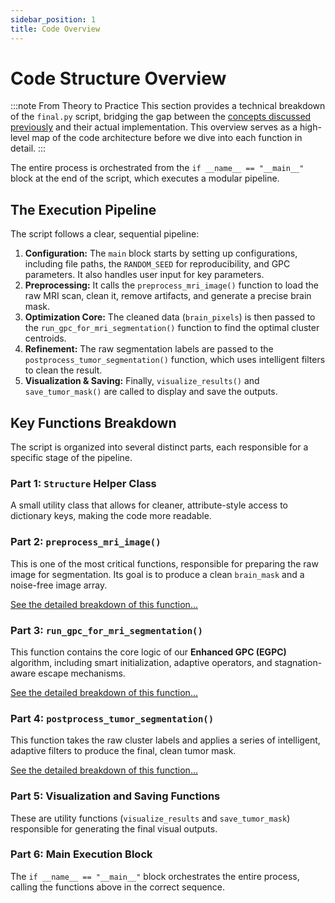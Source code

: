 ```yaml
---
sidebar_position: 1
title: Code Overview
---
```


# Code Structure Overview

:::note From Theory to Practice
This section provides a technical breakdown of the `final.py` script, bridging the gap between the [concepts discussed previously](../3-concepts-and-theory/1-base-gpc-algorithm.md) and their actual implementation. This overview serves as a high-level map of the code architecture before we dive into each function in detail.
:::

The entire process is orchestrated from the `if __name__ == "__main__"` block at the end of the script, which executes a modular pipeline.

## The Execution Pipeline

The script follows a clear, sequential pipeline:

1.  **Configuration:** The `main` block starts by setting up configurations, including file paths, the `RANDOM_SEED` for reproducibility, and GPC parameters. It also handles user input for key parameters.
2.  **Preprocessing:** It calls the `preprocess_mri_image()` function to load the raw MRI scan, clean it, remove artifacts, and generate a precise brain mask.
3.  **Optimization Core:** The cleaned data (`brain_pixels`) is then passed to the `run_gpc_for_mri_segmentation()` function to find the optimal cluster centroids.
4.  **Refinement:** The raw segmentation labels are passed to the `postprocess_tumor_segmentation()` function, which uses intelligent filters to clean the result.
5.  **Visualization & Saving:** Finally, `visualize_results()` and `save_tumor_mask()` are called to display and save the outputs.

## Key Functions Breakdown

The script is organized into several distinct parts, each responsible for a specific stage of the pipeline.

### Part 1: `Structure` Helper Class

A small utility class that allows for cleaner, attribute-style access to dictionary keys, making the code more readable.

### Part 2: `preprocess_mri_image()`

This is one of the most critical functions, responsible for preparing the raw image for segmentation. Its goal is to produce a clean `brain_mask` and a noise-free image array.

[See the detailed breakdown of this function...](./2-function-preprocess.md)

### Part 3: `run_gpc_for_mri_segmentation()`

This function contains the core logic of our **Enhanced GPC (EGPC)** algorithm, including smart initialization, adaptive operators, and stagnation-aware escape mechanisms.

[See the detailed breakdown of this function...](./3-function-gpc-segmentation.md)

### Part 4: `postprocess_tumor_segmentation()`

This function takes the raw cluster labels and applies a series of intelligent, adaptive filters to produce the final, clean tumor mask.

[See the detailed breakdown of this function...](./4-function-postprocess.md)

### Part 5: Visualization and Saving Functions

These are utility functions (`visualize_results` and `save_tumor_mask`) responsible for generating the final visual outputs.

### Part 6: Main Execution Block

The `if __name__ == "__main__"` block orchestrates the entire process, calling the functions above in the correct sequence.

